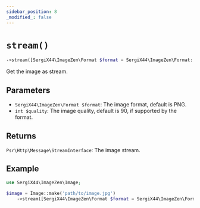 ```yaml
---
sidebar_position: 8
_modified_: false
---
```

# `stream()`

```php
->stream([SergiX44\ImageZen\Format $format = SergiX44\ImageZen\Format::PNG], [int $quality = 90]): Psr\Http\Message\StreamInterface
```
Get the image as stream.

## Parameters

- `SergiX44\ImageZen\Format $format`: The image format, default is PNG.
- `int $quality`: The image quality, default is 90, if supported by the format.


## Returns

`Psr\Http\Message\StreamInterface`: The image stream.

## Example

```php
use SergiX44\ImageZen\Image;

$image = Image::make('path/to/image.jpg')
    ->stream([SergiX44\ImageZen\Format $format = SergiX44\ImageZen\Format::PNG], [int $quality = 90]);

```
